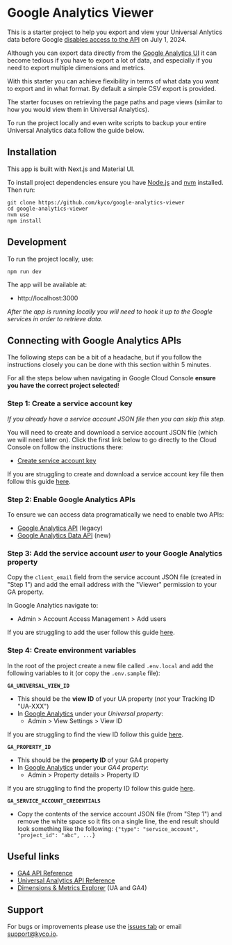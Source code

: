 # Google Analytics Viewer

This is a starter project to help you export and view your Universal Anlytics data before Google [disables access to the API](https://support.google.com/analytics/answer/11583528) on July 1, 2024.

Although you can export data directly from the [Google Analytics UI](https://analytics.google.com/analytics/web/) it can become tedious if you have to export a lot of data, and especially if you need to export multiple dimensions and metrics.

With this starter you can achieve flexibility in terms of what data you want to export and in what format. By default a simple CSV export is provided.

The starter focuses on retrieving the page paths and page views (similar to how you would view them in Universal Analytics).

To run the project locally and even write scripts to backup your entire Universal Analytics data follow the guide below.


## Installation

This app is built with Next.js and Material UI.

To install project dependencies ensure you have [Node.js](https://nodejs.org/en) and [nvm](https://github.com/nvm-sh/nvm) installed. Then run:
```
git clone https://github.com/kyco/google-analytics-viewer
cd google-analytics-viewer
nvm use
npm install
```


## Development

To run the project locally, use:
```
npm run dev
```

The app will be available at:
- http://localhost:3000

_After the app is running locally you will need to hook it up to the Google services in order to retrieve data._


## Connecting with Google Analytics APIs

The following steps can be a bit of a headache, but if you follow the instructions closely you can be done with this section within 5 minutes.

For all the steps below when navigating in Google Cloud Console __ensure you have the correct project selected__!

### Step 1: Create a service account key

_If you already have a service account JSON file then you can skip this step._

You will need to create and download a service account JSON file (which we will need later on). Click the first link below to go directly to the Cloud Console on follow the instructions there:

- [Create service account key](https://console.cloud.google.com/iam-admin/serviceaccounts?walkthrough_id=iam--create-service-account-keys&start_index=1#step_index=1)

If you are struggling to create and download a service account key file then follow this guide [here](https://cloud.google.com/iam/docs/keys-create-delete#creating).

### Step 2: Enable Google Analytics APIs

To ensure we can access data programatically we need to enable two APIs:
- [Google Analytics API](https://console.cloud.google.com/apis/api/analytics.googleapis.com) (legacy)
- [Google Analytics Data API](https://console.cloud.google.com/apis/api/analyticsdata.googleapis.com) (new)

### Step 3: Add the service account _user_ to your Google Analytics property

Copy the `client_email` field from the service account JSON file (created in "Step 1") and add the email address with the "Viewer" permission to your GA property.

In Google Analytics navigate to:
- Admin > Account Access Management > Add users

If you are struggling to add the user follow this guide [here](https://support.google.com/analytics/answer/1009702#Add).

### Step 4: Create environment variables

In the root of the project create a new file called `.env.local` and add the following variables to it (or copy the `.env.sample` file):

__`GA_UNIVERSAL_VIEW_ID`__

- This should be the __view ID__ of your UA property (_not_ your Tracking ID "UA-XXX")
- In [Google Analytics](https://analytics.google.com/analytics/web/) under your _Universal property_:
  - Admin > View Settings > View ID

If you are struggling to find the view ID follow this guide [here](https://reflectivedata.com/documentation/google-analytics-reports/finding-view-id/#:~:text=Go%20to%20Admin%20settings%20in%20Google%20Analytics&text=In%20the%20admin%20section%2C%20click,will%20find%20the%20view%20ID.).

__`GA_PROPERTY_ID`__

- This should be the __property ID__ of your GA4 property
- In [Google Analytics](https://analytics.google.com/analytics/web/) under your _GA4 property_:
  - Admin > Property details > Property ID

If you are struggling to find the property ID follow this guide [here](https://developers.google.com/analytics/devguides/reporting/data/v1/property-id#google_analytics).

__`GA_SERVICE_ACCOUNT_CREDENTIALS`__

- Copy the contents of the service account JSON file (from "Step 1") and remove the white space so it fits on a single line, the end result should look something like the following: `{"type": "service_account", "project_id": "abc", ...}`


## Useful links

- [GA4 API Reference](https://developers.google.com/analytics/devguides/reporting/data/v1)
- [Universal Analytics API Reference](https://developers.google.com/analytics/devguides/reporting/core/v3/coreDevguide#build-a-core-reporting-api-query)
- [Dimensions & Metrics Explorer](https://ga-dev-tools.google/dimensions-metrics-explorer/) (UA and GA4)


## Support

For bugs or improvements please use the [issues tab](https://github.com/kyco/google-analytics-viewer/issues) or email [support@kyco.io](mailto:support@kyco.io).
